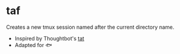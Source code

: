# taf

Creates a new tmux session named after the current directory name.

- Inspired by Thoughtbot's [tat](https://github.com/thoughtbot/dotfiles/blob/master/bin/tat)
- Adapted for 🐟

